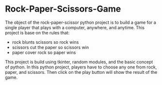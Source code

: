 # Rock-Paper-Scissors-Game
The object of the rock-paper-scissor python project is to build a game for a single player that plays with a computer, anywhere, and anytime.
This project is base on the rules that:
- rock blunts scissors so rock wins
- scissors cut the paper so scissors win
- paper cover rock so paper wins

This project is build using tkinter, random modules, and the basic concept of python.
In this python project, players have to choose any one from rock, paper, and scissors. Then click on the play button will show the result of the game.
